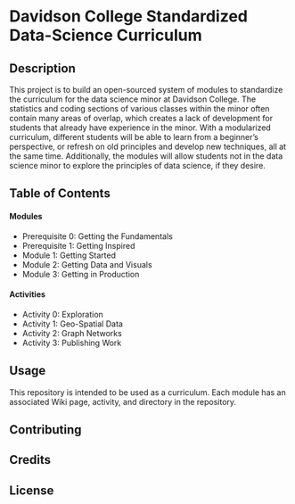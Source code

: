 # Davidson College Standardized Data-Science Curriculum
## Description
This project is to build an open-sourced system of  modules to standardize the curriculum for the data science minor at Davidson College. The statistics and coding sections of various classes within the minor often contain many areas of overlap, which creates a lack of development for students that already have experience in the minor. 
With a modularized curriculum, different students will be able to learn from a beginner’s perspective, or refresh on old principles and develop new techniques, all at the same time. Additionally, the modules will allow students not in the data science minor to explore the principles of data science, if they desire.

## Table of Contents 
#### Modules
* Prerequisite 0: Getting the Fundamentals
* Prerequisite 1: Getting Inspired
* Module 1: Getting Started
* Module 2: Getting Data and Visuals
* Module 3: Getting in Production
#### Activities
* Activity 0: Exploration
* Activity 1: Geo-Spatial Data
* Activity 2: Graph Networks
* Activity 3: Publishing Work
## Usage
This repository is intended to be used as a curriculum. Each module has an associated Wiki page, activity, and directory in the repository.
## Contributing
## Credits
## License
